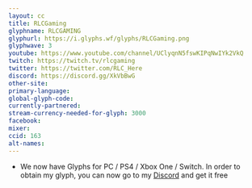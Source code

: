 ```yaml
---
layout: cc
title: RLCGaming
glyphname: RLCGAMING
glyphurl: https://i.glyphs.wf/glyphs/RLCGaming.png
glyphwave: 3
youtube: https://www.youtube.com/channel/UClyqnN5fswKIPqNwIYk2VkQ
twitch: https://twitch.tv/rlcgaming
twitter: https://twitter.com/RLC_Here
discord: https://discord.gg/XkVbBwG
other-site: 
primary-language: 
global-glyph-code: 
currently-partnered: 
stream-currency-needed-for-glyph: 3000
facebook: 
mixer: 
ccid: 163
alt-names: 
---
```

* We now have Glyphs for PC / PS4 / Xbox One / Switch. In order to obtain my glyph, you can now go to my [Discord](https://https//discord.gg/XkVbBwG) and get it free
